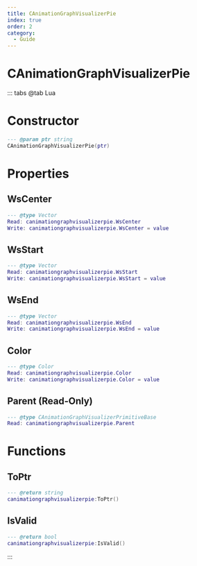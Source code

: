 ```yaml
---
title: CAnimationGraphVisualizerPie
index: true
order: 2
category:
  - Guide
---
```


# CAnimationGraphVisualizerPie

::: tabs
@tab Lua
# Constructor
```lua
--- @param ptr string
CAnimationGraphVisualizerPie(ptr)
```
# Properties
## WsCenter 
```lua
--- @type Vector
Read: canimationgraphvisualizerpie.WsCenter
Write: canimationgraphvisualizerpie.WsCenter = value
```
## WsStart 
```lua
--- @type Vector
Read: canimationgraphvisualizerpie.WsStart
Write: canimationgraphvisualizerpie.WsStart = value
```
## WsEnd 
```lua
--- @type Vector
Read: canimationgraphvisualizerpie.WsEnd
Write: canimationgraphvisualizerpie.WsEnd = value
```
## Color 
```lua
--- @type Color
Read: canimationgraphvisualizerpie.Color
Write: canimationgraphvisualizerpie.Color = value
```
## Parent (Read-Only)
```lua
--- @type CAnimationGraphVisualizerPrimitiveBase
Read: canimationgraphvisualizerpie.Parent
```
# Functions
## ToPtr
```lua
--- @return string
canimationgraphvisualizerpie:ToPtr()
```
## IsValid
```lua
--- @return bool
canimationgraphvisualizerpie:IsValid()
```

:::